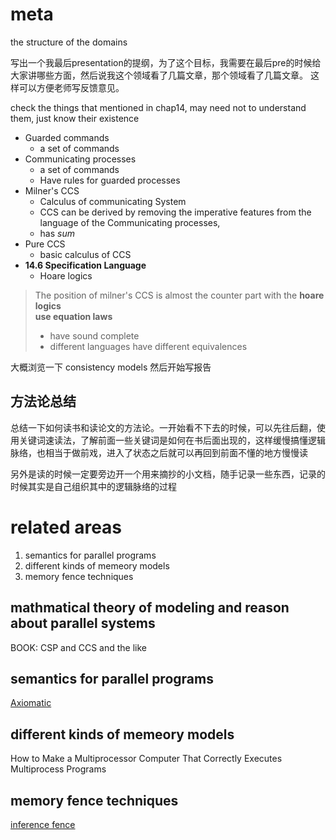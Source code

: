 # meta
the structure of the domains

写出一个我最后presentation的提纲，为了这个目标，我需要在最后pre的时候给大家讲哪些方面，然后说我这个领域看了几篇文章，那个领域看了几篇文章。 这样可以方便老师写反馈意见。

check the things that mentioned in chap14, may need not to understand them, just know their existence
- Guarded commands
  - a set of commands
- Communicating processes
  - a set of commands
  - Have rules for guarded processes
- Milner's CCS
  - Calculus of communicating System
  - CCS can be derived by removing the imperative features from the language of the Communicating processes, 
  - has *sum*
- Pure CCS
  - basic calculus of CCS
- **14.6 Specification Language**
  - Hoare logics

> The position of milner's CCS is almost the counter part with the **hoare logics**\
> **use equation laws**
> - have sound complete
> - different languages have different equivalences
> 

大概浏览一下 consistency models 然后开始写报告

## 方法论总结

总结一下如何读书和读论文的方法论。一开始看不下去的时候，可以先往后翻，使用关键词速读法，了解前面一些关键词是如何在书后面出现的，这样缓慢搞懂逻辑脉络，也相当于做前戏，进入了状态之后就可以再回到前面不懂的地方慢慢读

另外是读的时候一定要旁边开一个用来摘抄的小文档，随手记录一些东西，记录的时候其实是自己组织其中的逻辑脉络的过程

# related areas

1. semantics for parallel programs
2. different kinds of memeory models
3. memory fence techniques

## mathmatical theory of modeling and reason about parallel systems

BOOK: CSP and CCS and the like

## semantics for parallel programs

[Axiomatic](./An&#32;Axiomatic&#32;Proof&#32;Technique&#32;for&#32;Parallel&#32;Programs.md)

## different kinds of memeory models

How to Make a Multiprocessor Computer That Correctly Executes Multiprocess Programs


## memory fence techniques

[inference fence](./AutomaticInferenceofMemoryFences.md)


